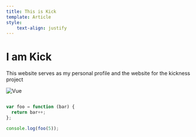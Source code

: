 ```yaml
---
title: This is Kick
template: Article
style:
    text-align: justify
---
```

# I am Kick
This website serves as my personal profile and the website for the kickness project

![Vue](favicon.ico)

``` javascript

var foo = function (bar) {
  return bar++;
};

console.log(foo(5));

```